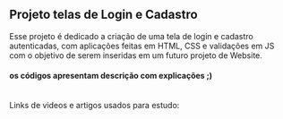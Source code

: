 <h2> Projeto telas de Login e Cadastro </h2> 
Esse projeto é dedicado a criação de uma tela de login e cadastro autenticadas, com aplicações feitas em HTML, CSS e validações em JS com o objetivo de serem inseridas em um futuro projeto de Website.

  <h4>os códigos apresentam descrição com explicações ;)</h4>

<br>
Links de videos e artigos usados para estudo:

